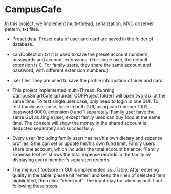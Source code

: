 # CampusCafe

In this project, we implement multi-thread, serialization, MVC observer pattern, txt files. 

- Preset data. Preset data of user and card are saved in the folder of database.
 - cardCollection.txt
   It is used to save the preset account numbers, passwords and account extensions. (For single user, the default extension is 0. For family users, they share the same account and password, with different extension numbers.)  
 - .ser files
   They are used to save the profile information of user and card.

- This project implemented multi-Thread. Running CampusSmartCafe.jar(under OOPProject folder) will open two GUI at the same time. To test single user case, only need to login in one GUI. To test family user case, login in both GUI, using card number 1002, password 0000, extension 0 and 1 separately. 
  Family user have the same GUI as single user, except family uses can buy food at the same time. The console will show the money in the shared account  is deducted separately and successfully. 

- Every user (including family user) has her/his own dietary and expense profiles. S/he can set or update her/his own fund limit. Family users share one account, which includes the total account balance. “Family Expense Profile” shows the total expense records in the family by displaying every member’s separated records.

- The menu of footsore in GUI is implemented as JTable. After entering quality in the table, please hit “enter” and keep the lines of selected item highlighted, then click “checkout”. The input may be taken as null if not following these steps. 
